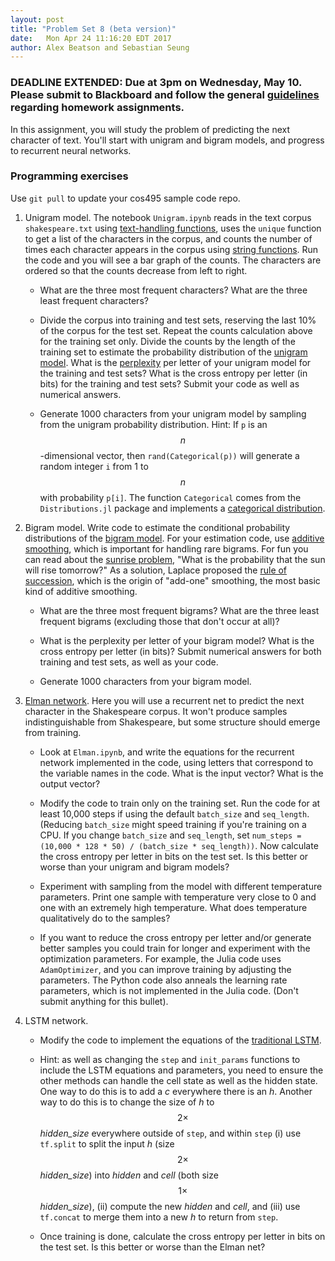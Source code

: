 ```yaml
---
layout: post
title: "Problem Set 8 (beta version)"
date:   Mon Apr 24 11:16:20 EDT 2017
author: Alex Beatson and Sebastian Seung
---
```

<style>
.center-image
{
    margin: 0 auto;
    display: block;
}
</style>

$$
\DeclareMathOperator*\trace{Tr}
\DeclareMathOperator*\argmax{argmax}
\DeclareMathOperator*\argmin{argmin}
$$

### DEADLINE EXTENDED: Due at 3pm on Wednesday, May 10. Please submit to Blackboard and follow the general [guidelines](https://cos495.github.io/general/2017/02/06/homework-guidelines.html) regarding homework assignments.

In this assignment, you will study the problem of predicting the next character of text.  You'll start with unigram and bigram models, and progress to recurrent neural networks.

### Programming exercises

Use `git pull` to update your cos495 sample code repo.

1. Unigram model.  The notebook `Unigram.ipynb` reads in the text corpus `shakespeare.txt` using [text-handling functions](https://en.wikibooks.org/wiki/Introducing_Julia/Working_with_text_files), uses the `unique` function to get a list of the characters in the corpus, and counts the number of times each character appears in the corpus using [string functions](https://en.wikibooks.org/wiki/Introducing_Julia/Strings_and_characters). Run the code and you will see a bar graph of the counts.  The characters are ordered so that the counts decrease from left to right. 

   - What are the three most frequent characters? What are the three least frequent characters?
   
   - Divide the corpus into training and test sets, reserving the last 10% of the corpus for the test set.  Repeat the counts calculation above for the training set only.  Divide the counts by the length of the training set to estimate the probability distribution of the [unigram model](https://en.wikipedia.org/wiki/Language_model#Unigram_models).  What is the [perplexity](https://en.wikipedia.org/wiki/Perplexity) per letter of your unigram model for the training and test sets?  What is the cross entropy per letter (in bits) for the training and test sets?  Submit your code as well as numerical answers.
   
   - Generate 1000 characters from your unigram model by sampling from the unigram probability distribution.  Hint: If `p` is an $$n$$-dimensional vector, then `rand(Categorical(p))` will generate a random integer `i` from 1 to $$n$$ with probability `p[i]`.  The function `Categorical` comes from the `Distributions.jl` package and implements a [categorical distribution](https://en.wikipedia.org/wiki/Categorical_distribution).
   
2. Bigram model. Write code to estimate the conditional probability distributions of the [bigram model](https://en.wikipedia.org/wiki/Language_model#n-gram_models). For your estimation code, use [additive smoothing](https://en.wikipedia.org/wiki/Additive_smoothing), which is important for handling rare bigrams. For fun you can read about the [sunrise problem](https://en.wikipedia.org/wiki/Sunrise_problem), "What is the probability that the sun will rise tomorrow?"  As a solution, Laplace proposed the [rule of succession](https://en.wikipedia.org/wiki/Rule_of_succession), which is the origin of "add-one" smoothing, the most basic kind of additive smoothing.

   - What are the three most frequent bigrams?  What are the three least frequent bigrams (excluding those that don't occur at all)?

   - What is the perplexity per letter of your bigram model?  What is the cross entropy per letter (in bits)?  Submit numerical answers for both training and test sets, as well as your code.

   - Generate 1000 characters from your bigram model.

3. [Elman network](https://en.wikipedia.org/wiki/Recurrent_neural_network#Elman_networks_and_Jordan_networks). Here you will use a recurrent net to predict the next character in the Shakespeare corpus.  It won't produce samples indistinguishable from Shakespeare, but some structure should emerge from training.

   - Look at `Elman.ipynb`, and write the equations for the recurrent network implemented in the code, using letters that correspond to the variable names in the code. What is the input vector?  What is the output vector?

   - Modify the code to train only on the training set. Run the code for at least 10,000 steps if using the default `batch_size` and `seq_length`. (Reducing `batch_size` might speed training if you're training on a CPU. If you change `batch_size` and `seq_length`, set `num_steps = (10,000 * 128 * 50) / (batch_size * seq_length))`. Now calculate the cross entropy per letter in bits on the test set.  Is this better or worse than your unigram and bigram models?

   - Experiment with sampling from the model with different temperature parameters. Print one sample with temperature very close to 0 and one with an extremely high temperature. What does temperature qualitatively do to the samples?
   
   - If you want to reduce the cross entropy per letter and/or generate better samples you could train for longer and experiment with the optimization parameters. For example, the Julia code uses `AdamOptimizer`, and you can improve training by adjusting the parameters. The Python code also anneals the learning rate parameters, which is not implemented in the Julia code.  (Don't submit anything for this bullet).

2. LSTM network. 

   - Modify the code to implement the equations of the [traditional LSTM](https://en.wikipedia.org/wiki/Long_short-term_memory#Traditional_LSTM).
   
   - Hint: as well as changing the `step` and `init_params` functions to include the LSTM equations and parameters, you need to ensure the other methods can handle the cell state as well as the hidden state. One way to do this is to add a *c* everywhere there is an *h*. Another way to do this is to change the size of *h* to $$2\times$$ *hidden_size* everywhere outside of `step`, and within `step` (i) use `tf.split` to split the input *h* (size $$2\times$$ *hidden_size*) into *hidden* and *cell* (both size $$1\times$$ *hidden_size*), (ii) compute the new *hidden* and *cell*, and (iii) use `tf.concat` to merge them into a new *h* to return from `step`.

   - Once training is done, calculate the cross entropy per letter in bits on the test set.  Is this better or worse than the Elman net?
